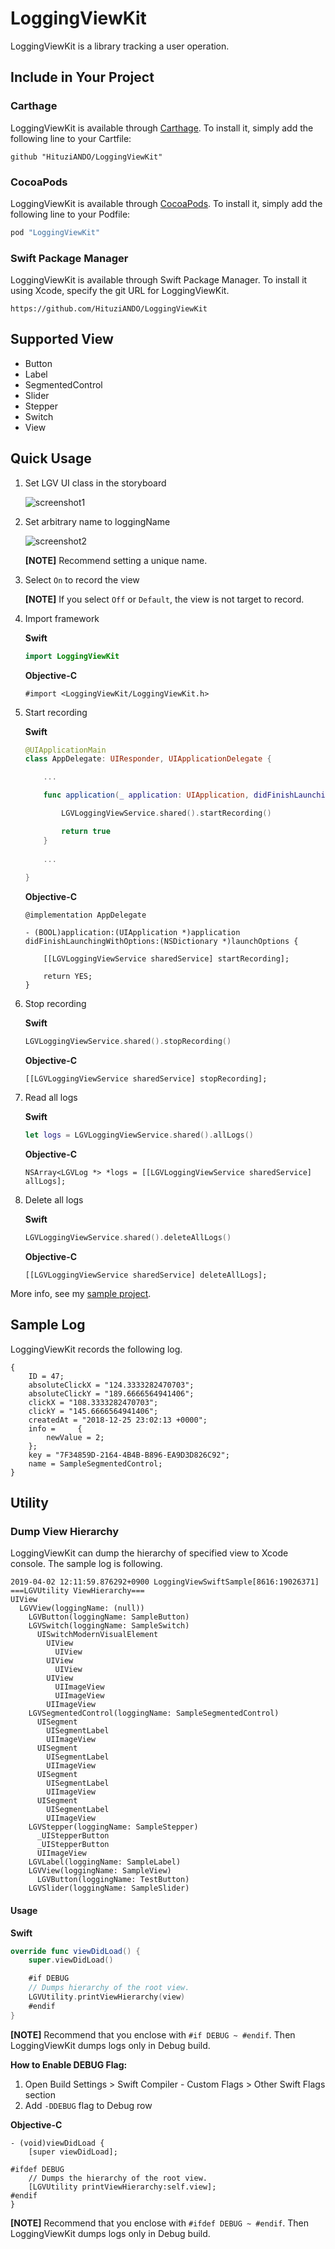 # LoggingViewKit

LoggingViewKit is a library tracking a user operation.

## Include in Your Project

### Carthage

LoggingViewKit is available through [Carthage](https://github.com/Carthage/Carthage). To install it, simply add the following line to your Cartfile:

```
github "HituziANDO/LoggingViewKit"
```

### CocoaPods

LoggingViewKit is available through [CocoaPods](http://cocoapods.org). To install
it, simply add the following line to your Podfile:

```ruby
pod "LoggingViewKit"
```

### Swift Package Manager

LoggingViewKit is available through Swift Package Manager. To install it using Xcode, specify the git URL for LoggingViewKit.

```
https://github.com/HituziANDO/LoggingViewKit
```

## Supported View

- Button
- Label
- SegmentedControl
- Slider
- Stepper
- Switch
- View

## Quick Usage

1. Set LGV UI class in the storyboard

	![screenshot1](./readme-images/screenshot1.png)
	
1. Set arbitrary name to loggingName

	![screenshot2](./readme-images/screenshot2.png)
	
	**[NOTE]** Recommend setting a unique name.
	
1. Select `On` to record the view
	
	**[NOTE]** If you select `Off` or `Default`, the view is not target to record.

1. Import framework
	
	**Swift**
	
	```swift
	import LoggingViewKit
	```
	
	**Objective-C**
	
	```objc
	#import <LoggingViewKit/LoggingViewKit.h>
	```

1. Start recording
	
	**Swift**
	
	```swift	
	@UIApplicationMain
	class AppDelegate: UIResponder, UIApplicationDelegate {
	
		...
	
		func application(_ application: UIApplication, didFinishLaunchingWithOptions launchOptions: [UIApplication.LaunchOptionsKey: Any]?) -> Bool {
	
			LGVLoggingViewService.shared().startRecording()
	
			return true
		}
		
		...
		
	}
	```
	
	**Objective-C**
	
	```objc	
	@implementation AppDelegate
	
	- (BOOL)application:(UIApplication *)application didFinishLaunchingWithOptions:(NSDictionary *)launchOptions {
		
		[[LGVLoggingViewService sharedService] startRecording];
		
		return YES;
	}
	```	

5. Stop recording
	
	**Swift**
	
	```swift
	LGVLoggingViewService.shared().stopRecording()
	```
	
	**Objective-C**
	
	```objc
	[[LGVLoggingViewService sharedService] stopRecording];
	```

6. Read all logs
	
	**Swift**
	
	```swift
	let logs = LGVLoggingViewService.shared().allLogs()
	```
	
	**Objective-C**
	
	```objc
	NSArray<LGVLog *> *logs = [[LGVLoggingViewService sharedService] allLogs];
	```

7. Delete all logs
	
	**Swift**
	
	```swift
	LGVLoggingViewService.shared().deleteAllLogs()
	```
	
	**Objective-C**
	
	```objc
	[[LGVLoggingViewService sharedService] deleteAllLogs];
	```

More info, see my [sample project](https://github.com/HituziANDO/LoggingViewKit/tree/master/Sample).

## Sample Log

LoggingViewKit records the following log.

```
{
    ID = 47;
    absoluteClickX = "124.3333282470703";
    absoluteClickY = "189.6666564941406";
    clickX = "108.3333282470703";
    clickY = "145.6666564941406";
    createdAt = "2018-12-25 23:02:13 +0000";
    info =     {
        newValue = 2;
    };
    key = "7F34859D-2164-4B4B-B896-EA9D3D826C92";
    name = SampleSegmentedControl;
}
```

## Utility

### Dump View Hierarchy

LoggingViewKit can dump the hierarchy of specified view to Xcode console. The sample log is following.

```
2019-04-02 12:11:59.876292+0900 LoggingViewSwiftSample[8616:19026371] ===LGVUtility ViewHierarchy===
UIView
  LGVView(loggingName: (null))
    LGVButton(loggingName: SampleButton)
    LGVSwitch(loggingName: SampleSwitch)
      UISwitchModernVisualElement
        UIView
          UIView
        UIView
          UIView
        UIView
          UIImageView
          UIImageView
        UIImageView
    LGVSegmentedControl(loggingName: SampleSegmentedControl)
      UISegment
        UISegmentLabel
        UIImageView
      UISegment
        UISegmentLabel
        UIImageView
      UISegment
        UISegmentLabel
        UIImageView
      UISegment
        UISegmentLabel
        UIImageView
    LGVStepper(loggingName: SampleStepper)
      _UIStepperButton
      _UIStepperButton
      UIImageView
    LGVLabel(loggingName: SampleLabel)
    LGVView(loggingName: SampleView)
      LGVButton(loggingName: TestButton)
    LGVSlider(loggingName: SampleSlider)
```

#### Usage

**Swift**

```swift
override func viewDidLoad() {
    super.viewDidLoad()

    #if DEBUG
    // Dumps hierarchy of the root view.
    LGVUtility.printViewHierarchy(view)
    #endif
}
```

**[NOTE]** Recommend that you enclose with `#if DEBUG ~ #endif`. Then LoggingViewKit dumps logs only in Debug build.

**How to Enable DEBUG Flag:**

1. Open Build Settings > Swift Compiler - Custom Flags > Other Swift Flags section
1. Add `-DDEBUG` flag to Debug row

**Objective-C**

```objc
- (void)viewDidLoad {
    [super viewDidLoad];

#ifdef DEBUG
    // Dumps the hierarchy of the root view.
    [LGVUtility printViewHierarchy:self.view];
#endif
}
```

**[NOTE]** Recommend that you enclose with `#ifdef DEBUG ~ #endif`. Then LoggingViewKit dumps logs only in Debug build.
